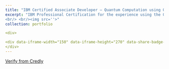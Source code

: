 ```yaml
---
title: "IBM Certified Associate Developer – Quantum Computation using Qiskit v0.2x"
excerpt: "IBM Professional Certification for the experience using the Qiskit SDK to create and execute quantum computing programs on IBM Quantum computers and simulators.
<br/> <br/><img src=''>"
collection: portfolio

<div>

<div data-iframe-width="150" data-iframe-height="270" data-share-badge-id="3bd4b49b-2bf9-4d24-a900-a736e2c824d2" data-share-badge-host="https://www.credly.com"></div><script type="text/javascript" async src="//cdn.credly.com/assets/utilities/embed.js"></script>
</div>
---
```


[Verify from Credly](https://www.credly.com/badges/3bd4b49b-2bf9-4d24-a900-a736e2c824d2/public_url) 



